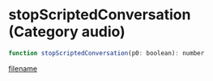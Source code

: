 # stopScriptedConversation (Category audio)

```js
function stopScriptedConversation(p0: boolean): number
```

[filename](stopScriptedConversation_m.md ':include')